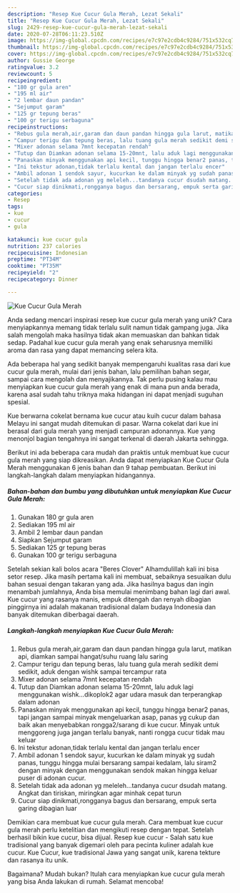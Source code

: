 ```yaml
---
description: "Resep Kue Cucur Gula Merah, Lezat Sekali"
title: "Resep Kue Cucur Gula Merah, Lezat Sekali"
slug: 2429-resep-kue-cucur-gula-merah-lezat-sekali
date: 2020-07-28T06:11:23.510Z
image: https://img-global.cpcdn.com/recipes/e7c97e2cdb4c9284/751x532cq70/kue-cucur-gula-merah-foto-resep-utama.jpg
thumbnail: https://img-global.cpcdn.com/recipes/e7c97e2cdb4c9284/751x532cq70/kue-cucur-gula-merah-foto-resep-utama.jpg
cover: https://img-global.cpcdn.com/recipes/e7c97e2cdb4c9284/751x532cq70/kue-cucur-gula-merah-foto-resep-utama.jpg
author: Gussie George
ratingvalue: 3.2
reviewcount: 5
recipeingredient:
- "180 gr gula aren"
- "195 ml air"
- "2 lembar daun pandan"
- "Sejumput garam"
- "125 gr tepung beras"
- "100 gr terigu serbaguna"
recipeinstructions:
- "Rebus gula merah,air,garam dan daun pandan hingga gula larut, matikan api, diamkan sampai hangat/suhu ruang lalu saring"
- "Campur terigu dan tepung beras, lalu tuang gula merah sedikit demi sedikit, aduk dengan wishk sampai tercampur rata"
- "Mixer adonan selama 7mnt kecepatan rendah"
- "Tutup dan Diamkan adonan selama 15-20mnt, lalu aduk lagi menggunakan wishk...dikoplok2 agar udara masuk dan terperangkap dalam adonan"
- "Panaskan minyak menggunakan api kecil, tunggu hingga benar2 panas, tapi jangan sampai minyak mengeluarkan asap, panas yg cukup dan baik akan menyebabkan rongga2/sarang di kue cucur. Minyak untuk menggoreng juga jangan terlalu banyak, nanti rongga cucur tidak mau keluar"
- "Ini tekstur adonan,tidak terlalu kental dan jangan terlalu encer"
- "Ambil adonan 1 sendok sayur, kucurkan ke dalam minyak yg sudah panas, tunggu hingga mulai bersarang sampai kedalam, lalu siram2 dengan minyak dengan menggunakan sendok makan hingga keluar puser di adonan cucur."
- "Setelah tidak ada adonan yg meleleh...tandanya cucur dsudah matang. Angkat dan tiriskan, miringkan agar minhak cepat turun"
- "Cucur siap dinikmati,rongganya bagus dan bersarang, empuk serta garing dibagian luar"
categories:
- Resep
tags:
- kue
- cucur
- gula

katakunci: kue cucur gula 
nutrition: 237 calories
recipecuisine: Indonesian
preptime: "PT34M"
cooktime: "PT35M"
recipeyield: "2"
recipecategory: Dinner

---
```



![Kue Cucur Gula Merah](https://img-global.cpcdn.com/recipes/e7c97e2cdb4c9284/751x532cq70/kue-cucur-gula-merah-foto-resep-utama.jpg)

Anda sedang mencari inspirasi resep kue cucur gula merah yang unik? Cara menyiapkannya memang tidak terlalu sulit namun tidak gampang juga. Jika salah mengolah maka hasilnya tidak akan memuaskan dan bahkan tidak sedap. Padahal kue cucur gula merah yang enak seharusnya memiliki aroma dan rasa yang dapat memancing selera kita.

Ada beberapa hal yang sedikit banyak mempengaruhi kualitas rasa dari kue cucur gula merah, mulai dari jenis bahan, lalu pemilihan bahan segar, sampai cara mengolah dan menyajikannya. Tak perlu pusing kalau mau menyiapkan kue cucur gula merah yang enak di mana pun anda berada, karena asal sudah tahu triknya maka hidangan ini dapat menjadi suguhan spesial.

Kue berwarna cokelat bernama kue cucur atau kuih cucur dalam bahasa Melayu ini sangat mudah ditemukan di pasar. Warna cokelat dari kue ini berasal dari gula merah yang menjadi campuran adonannya. Kue yang menonjol bagian tengahnya ini sangat terkenal di daerah Jakarta sehingga.


Berikut ini ada beberapa cara mudah dan praktis untuk membuat kue cucur gula merah yang siap dikreasikan. Anda dapat menyiapkan Kue Cucur Gula Merah menggunakan 6 jenis bahan dan 9 tahap pembuatan. Berikut ini langkah-langkah dalam menyiapkan hidangannya.

<!--inarticleads1-->

##### Bahan-bahan dan bumbu yang dibutuhkan untuk menyiapkan Kue Cucur Gula Merah:

1. Gunakan 180 gr gula aren
1. Sediakan 195 ml air
1. Ambil 2 lembar daun pandan
1. Siapkan Sejumput garam
1. Sediakan 125 gr tepung beras
1. Gunakan 100 gr terigu serbaguna


Setelah sekian kali bolos acara &#34;Beres Clover&#34; Alhamdulillah kali ini bisa setor resep. Jika masih pertama kali ini membuat, sebaiknya sesuaikan dulu bahan sesuai dengan takaran yang ada. Jika hasilnya bagus dan ingin menambah jumlahnya, Anda bisa memulai menimbang bahan lagi dari awal. Kue cucur yang rasanya manis, empuk ditengah dan renyah dibagian pinggirnya ini adalah makanan tradisional dalam budaya Indonesia dan banyak ditemukan diberbagai daerah. 

<!--inarticleads2-->

##### Langkah-langkah menyiapkan Kue Cucur Gula Merah:

1. Rebus gula merah,air,garam dan daun pandan hingga gula larut, matikan api, diamkan sampai hangat/suhu ruang lalu saring
1. Campur terigu dan tepung beras, lalu tuang gula merah sedikit demi sedikit, aduk dengan wishk sampai tercampur rata
1. Mixer adonan selama 7mnt kecepatan rendah
1. Tutup dan Diamkan adonan selama 15-20mnt, lalu aduk lagi menggunakan wishk...dikoplok2 agar udara masuk dan terperangkap dalam adonan
1. Panaskan minyak menggunakan api kecil, tunggu hingga benar2 panas, tapi jangan sampai minyak mengeluarkan asap, panas yg cukup dan baik akan menyebabkan rongga2/sarang di kue cucur. Minyak untuk menggoreng juga jangan terlalu banyak, nanti rongga cucur tidak mau keluar
1. Ini tekstur adonan,tidak terlalu kental dan jangan terlalu encer
1. Ambil adonan 1 sendok sayur, kucurkan ke dalam minyak yg sudah panas, tunggu hingga mulai bersarang sampai kedalam, lalu siram2 dengan minyak dengan menggunakan sendok makan hingga keluar puser di adonan cucur.
1. Setelah tidak ada adonan yg meleleh...tandanya cucur dsudah matang. Angkat dan tiriskan, miringkan agar minhak cepat turun
1. Cucur siap dinikmati,rongganya bagus dan bersarang, empuk serta garing dibagian luar


Demikian cara membuat kue cucur gula merah. Cara membuat kue cucur gula merah perlu ketelitian dan mengikuti resep dengan tepat. Setelah berhasil bikin kue cucur, bisa dijual. Resep kue cucur - Salah satu kue tradisional yang banyak digemari oleh para pecinta kuliner adalah kue cucur. Kue Cucur, kue tradisional Jawa yang sangat unik, karena tekture dan rasanya itu unik. 

Bagaimana? Mudah bukan? Itulah cara menyiapkan kue cucur gula merah yang bisa Anda lakukan di rumah. Selamat mencoba!
